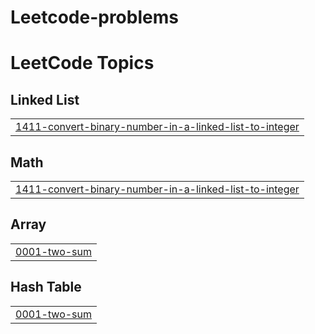 # Leetcode-problems
<!---LeetCode Topics Start-->
# LeetCode Topics
## Linked List
|  |
| ------- |
| [1411-convert-binary-number-in-a-linked-list-to-integer](https://github.com/Nandinisadu/Leetcode-problems/tree/master/1411-convert-binary-number-in-a-linked-list-to-integer) |
## Math
|  |
| ------- |
| [1411-convert-binary-number-in-a-linked-list-to-integer](https://github.com/Nandinisadu/Leetcode-problems/tree/master/1411-convert-binary-number-in-a-linked-list-to-integer) |
## Array
|  |
| ------- |
| [0001-two-sum](https://github.com/Nandinisadu/Leetcode-problems/tree/master/0001-two-sum) |
## Hash Table
|  |
| ------- |
| [0001-two-sum](https://github.com/Nandinisadu/Leetcode-problems/tree/master/0001-two-sum) |
<!---LeetCode Topics End-->